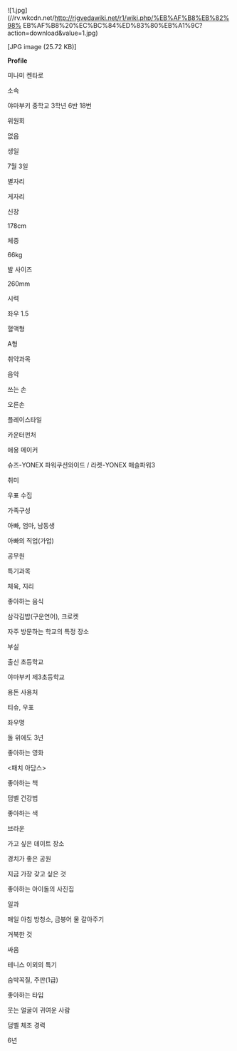 ![1.jpg](//rv.wkcdn.net/http://rigvedawiki.net/r1/wiki.php/%EB%AF%B8%EB%82%98%
EB%AF%B8%20%EC%BC%84%ED%83%80%EB%A1%9C?action=download&value=1.jpg)

[JPG image (25.72 KB)]

**Profile**

미나미 켄타로

소속

야마부키 중학교 3학년 6반 18번

위원회

없음

생일

7월 3일

별자리

게자리

신장

178cm

체중

66kg

발 사이즈

260mm

시력

좌우 1.5

혈액형

A형

취약과목

음악

쓰는 손

오른손

플레이스타일

카운터펀처

애용 메이커

슈즈-YONEX 파워쿠션와이드 / 라켓-YONEX 매슬파워3

취미

우표 수집

가족구성

아빠, 엄마, 남동생

아빠의 직업(가업)

공무원

특기과목

체육, 지리

좋아하는 음식

삼각김밥(구운연어), 크로켓

자주 방문하는 학교의 특정 장소

부실

출신 초등학교

야마부키 제3초등학교

용돈 사용처

티슈, 우표

좌우명

돌 위에도 3년

좋아하는 영화

<패치 아담스>

좋아하는 책

덤벨 건강법

좋아하는 색

브라운

가고 싶은 데이트 장소

경치가 좋은 공원

지금 가장 갖고 싶은 것

좋아하는 아이돌의 사진집

일과

매일 아침 방청소, 금붕어 물 갈아주기

거북한 것

싸움

테니스 이외의 특기

숨박꼭질, 주판(1급)

좋아하는 타입

웃는 얼굴이 귀여운 사람

덤벨 체조 경력

6년

